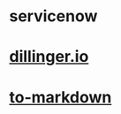 # servicenow

# [dillinger.io](http://dillinger.io/)

# [to-markdown](https://domchristie.github.io/to-markdown/)

